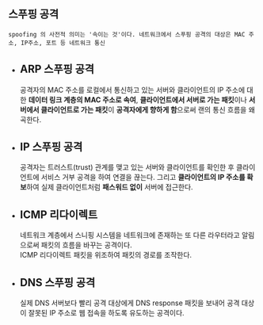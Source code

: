## 스푸핑 공격

    spoofing 의 사전적 의미는 '속이는 것'이다. 네트워크에서 스푸핑 공격의 대상은 MAC 주소, IP주소, 포트 등 네트워크 통신

- ## ARP 스푸핑 공격

  공격자의 MAC 주소를 로컬에서 통신하고 있는 서버와 클라이언트의 IP 주소에 대한 **데이터 링크 계층의 MAC 주소로 속여**, **클라이언트에서 서버로 가는 패킷**이나 **서버에서 클라이언트로 가는 패킷**이 **공격자에게 향하게 함**으로써 랜의 통신 흐름을 왜곡한다.

- ## IP 스푸핑 공격

  공격자는 트러스트(trust) 관계를 맺고 있는 서버와 클라이언트를 확인한 후 클라이언트에 서비스 거부 공격을 하여 연결을 끊는다. 그리고 **클라이언트의 IP 주소를 확보**하여 실제 클라이언트처럼 **패스워드 없이** 서버에 접근한다.

- ## ICMP 리다이렉트

  네트워크 계층에서 스니핑 시스템을 네트워크에 존재하는 또 다른 라우터라고 알림으로써 패킷의 흐름을 바꾸는 공격이다.  
   ICMP 리다이렉트 패킷을 위조하여 패킷의 경로를 조작한다.

- ## DNS 스푸핑 공격
  실제 DNS 서버보다 빨리 공격 대상에게 DNS response 패킷을 보내어 공격 대상이 잘못된 IP 주소로 웹 접속을 하도록 유도하는 공격이다.

